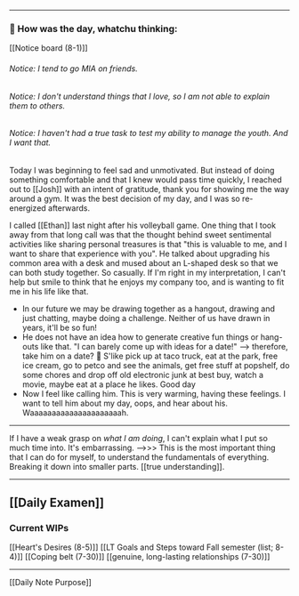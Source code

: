
---
### 📝 How was the day, whatchu thinking:
[[Notice board (8-1)]]
###### Notice: I tend to go MIA on friends.
###### Notice: I don't understand things that I love, so I am not able to explain them to others.
###### Notice: I haven't had a true task to test my ability to manage the youth. And I want that.

Today I was beginning to feel sad and unmotivated. But instead of doing something comfortable and that I knew would pass time quickly, I reached out to [[Josh]] with an intent of gratitude, thank you for showing me the way around a gym. It was the best decision of my day, and I was so re-energized afterwards. 

I called [[Ethan]] last night after his volleyball game. One thing that I took away from that long call was that the thought behind sweet sentimental activities like sharing personal treasures is that "this is valuable to me, and I want to share that experience with you". He talked about upgrading his common area with a desk and mused about an L-shaped desk so that we can both study together. So casually. If I'm right in my interpretation, I can't help but smile to think that he enjoys my company too, and is wanting to fit me in his life like that. 
- In our future we may be drawing together as a hangout, drawing and just chatting, maybe doing a challenge. Neither of us have drawn in years, it'll be so fun!
- He does not have an idea how to generate creative fun things or hang-outs like that. "I can barely come up with ideas for a date!" --> therefore, take him on a date? 👀
	S'like pick up at taco truck, eat at the park, free ice cream, go to petco and see the animals, get free stuff at popshelf, do some chores and drop off old electronic junk at best buy, watch a movie, maybe eat at a place he likes. Good day
- Now I feel like calling him. This is very warming, having these feelings. I want to tell him about my day, oops, and hear about his. Waaaaaaaaaaaaaaaaaaaaah.

---

If I have a weak grasp on *what I am doing*, I can't explain what I put so much time into. It's embarrassing. 
-->>>
This is the most important thing that I can do for myself, to understand the fundamentals of everything. Breaking it down into smaller parts. [[true understanding]].

---
## [[Daily Examen]]
### Current WIPs
[[Heart's Desires (8-5)]]
[[LT Goals and Steps toward Fall semester (list; 8-4)]]
[[Coping belt (7-30)]]
[[genuine, long-lasting relationships (7-30)]]

---

[[Daily Note Purpose]]
